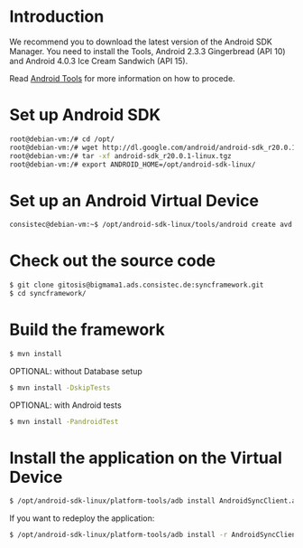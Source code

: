 Introduction
============

We recommend you to download the latest version of the Android SDK Manager. You need to install the Tools, Android 2.3.3 Gingerbread (API 10) and Android 4.0.3 Ice Cream Sandwich (API 15).

Read [Android Tools](http://developer.android.com/tools/index.html) for more information on how to procede.

Set up Android SDK
==================

```bash
root@debian-vm:/# cd /opt/
root@debian-vm:/# wget http://dl.google.com/android/android-sdk_r20.0.1-linux.tgz
root@debian-vm:/# tar -xf android-sdk_r20.0.1-linux.tgz
root@debian-vm:/# export ANDROID_HOME=/opt/android-sdk-linux/
```

Set up an Android Virtual Device
================================

```bash
consistec@debian-vm:~$ /opt/android-sdk-linux/tools/android create avd -n TestDevice -t android-10 -c 128M
```

Check out the source code 
=========================

```bash
$ git clone gitosis@bigmama1.ads.consistec.de:syncframework.git
$ cd syncframework/
```

Build the framework
===================

```bash
$ mvn install
```

OPTIONAL: without Database setup
```bash
$ mvn install -DskipTests
```

OPTIONAL: with Android tests
```bash
$ mvn install -PandroidTest
```

Install the application on the Virtual Device
=============================================

```bash
$ /opt/android-sdk-linux/platform-tools/adb install AndroidSyncClient.apk
```

If you want to redeploy the application:
```bash
$ /opt/android-sdk-linux/platform-tools/adb install -r AndroidSyncClient.apk
```
